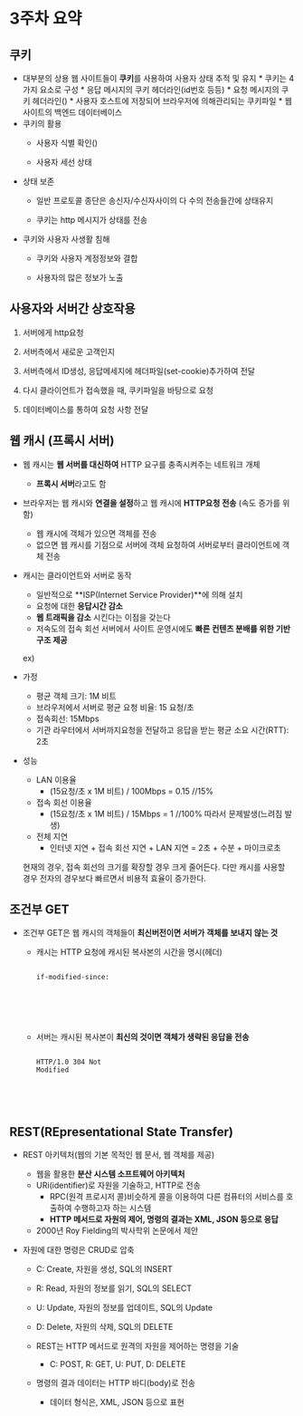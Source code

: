 # 3주차 요약

## 쿠키
  * 대부분의 상용 웹 사이트들이 **쿠키**를 사용하여 사용자 상태 추적 및 유지
          * 쿠키는 4가지 요소로 구성
                  * 응답 메시지의 쿠키 헤더라인(id번호 등등)
                  * 요청 메시지의 쿠키 헤더라인()
                  * 사용자 호스트에 저장되어 브라우저에 의해관리되는 쿠키파일
                  * 웹 사이트의 백엔드 데이터베이스
  * 쿠키의 활용
      * 사용자 식별 확인()

      * 사용자 세선 상태
  * 상태 보존
      * 일반 프로토콜 종단은 송신자/수신자사이의 다 수의 전송들간에 상태유지

      * 쿠키는 http 메시지가 상태를 전송      
  * 쿠키와 사용자 사생활 침해
      * 쿠키와 사용자 계정정보와 결합

      * 사용자의 많은 정보가 노출

## 사용자와 서버간 상호작용
   1. 서버에게 http요청

   2. 서버측에서 새로운 고객인지

   3. 서버측에서 ID생성, 응답메세지에 헤더파일(set-cookie)추가하여 전달

   4. 다시 클라이언트가 접속했을 때, 쿠키파일을 바탕으로 요청

   5. 데이터베이스를 통하여 요청 사항 전달

## 웹 캐시 (프록시 서버)
  * 웹 캐시는 **웹 서버를 대신하여** HTTP 요구를 충족시켜주는 네트워크 개체
    * **프록시 서버**라고도 함

  * 브라우저는 웹 캐시와 **연결을 설정**하고 웹 캐시에 **HTTP요청 전송** (속도 증가를 위함)
    * 웹 캐시에 객체가 있으면 객체를 전송
    * 없으면 웹 캐시를 기점으로 서버에 객체 요청하여 서버로부터 클라이언트에 객체 전송

  * 캐시는 클라이언트와 서버로 동작
    * 일반적으로 **ISP(Internet Service Provider)**에 의해 설치
    * 요청에 대한 **응답시간 감소**
    * **웹 트래픽을 감소** 시킨다는 이점을 갖는다
    * 저속도의 접속 회선 서버에서 사이트 운영시에도 **빠른 컨텐츠 분배를 위한 기반구조 제공**

    ex)
  * 가정
    * 평균 객체 크기: 1M 비트
    * 브라우저에서 서버로 평균 요청 비율: 15 요청/초
    * 접속회선: 15Mbps
    * 기관 라우터에서 서버까지요청을 전달하고 응답을 받는 평균 소요 시간(RTT): 2초
  * 성능
    * LAN 이용율
      * (15요청/초 x 1M 비트) / 100Mbps = 0.15 //15%
    * 접속 회선 이용율
      * (15요청/초 x 1M 비트) / 15Mbps = 1 //100% 따라서 문제발생(느려짐 발생)
    * 전체 지연
      * 인터넷 지연 + 접속 회선 지연 + LAN 지연 = 2초 + 수분 + 마이크로초

    현재의 경우, 접속 회선의 크기를 확장할 경우 크게 줄어든다. 다만 캐시를 사용할 경우 전자의 경우보다 빠르면서 비용적 효율이 증가한다.

## 조건부 GET
  * 조건부 GET은 웹 캐시의 객체들이 **최신버전이면 서버가 객체를 보내지 않는 것**
    * 캐시는 HTTP 요청에 캐시된 복사본의 시간을 명시(헤더)

      <pre>
      <code>
      if-modified-since:
      <date>
      </code>
      <pre>

    * 서버는 캐시된 복사본이 **최신의 것이면 객체가 생략된 응답을 전송**
      <pre>
      <code>
      HTTP/1.0 304 Not
      Modified
      </code>
      <pre>

## REST(REpresentational State Transfer)
  * REST 아키텍처(웹의 기본 목적인 웹 문서, 웹 객체를 제공)
    * 웹을 활용한 **분산 시스템 소프트웨어 아키텍처**
    * URi(identifier)로 자원을 기술하고, HTTP로 전송
      * RPC(원격 프로시저 콜)비슷하게 콜을 이용하여 다른 컴퓨터의 서비스를 호출하여 수행하고자 하는 시스템
      * **HTTP 메서드로 자원의 제어, 명령의 결과는 XML, JSON 등으로 응답**
    * 2000년 Roy Fielding의 박사학위 논문에서 제안

  * 자원에 대한 명령은 CRUD로 압축
    * C: Create, 자원을 생성, SQL의 INSERT
    * R: Read, 자원의 정보를 읽기, SQL의 SELECT
    * U: Update, 자원의 정보를 업데이트, SQL의 Update
    * D: Delete, 자원의 삭제, SQL의 DELETE

    * REST는 HTTP 메서드로 원격의 자원을 제어하는 명령을 기술
      * C: POST, R: GET, U: PUT, D: DELETE

    * 명령의 결과 데이터는 HTTP 바디(body)로 전송
      * 데이터 형식은, XML, JSON 등으로 표현

